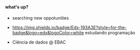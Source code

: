 #### what's up? <h4>


* searching new oppotunities 

* <https://img.shields.io/badge/Edx-193A3E?style=for-the-badge&logo=edx&logoColor=white> estudando programação
* Ciência de dados @ EBAC
